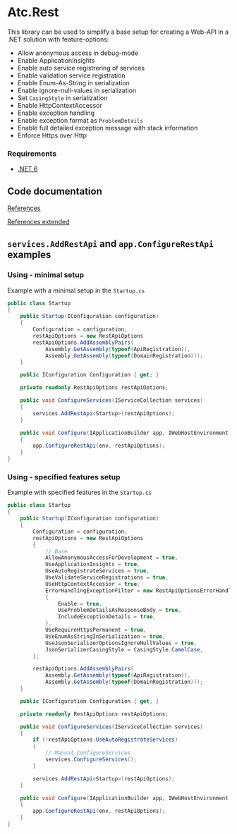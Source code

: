 # Atc.Rest

This library can be used to simplify a base setup for creating a Web-API in a .NET solution with feature-options:

- Allow anonymous access in debug-mode
- Enable ApplicationInsights
- Enable auto service registrering of services
- Enable validation service registration
- Enable Enum-As-String in serialization
- Enable ignore-null-values in serialization
- Set `CasingStyle` in serialization
- Enable HttpContextAccessor
- Enable exception handling
- Enable exception format as `ProblemDetails`
- Enable full detailed exception message with stack information
- Enforce Https over Http

### Requirements

* [.NET 6](https://dotnet.microsoft.com/en-us/download/dotnet/6.0)

## Code documentation

[References](https://github.com/atc-net/atc/blob/main/docs/CodeDoc/Atc.Rest/Index.md)

[References extended](https://github.com/atc-net/atc/blob/main/docs/CodeDoc/Atc.Rest/IndexExtended.md)

## `services.AddRestApi` and `app.ConfigureRestApi` examples

### Using - minimal setup

Example with a minimal setup in the `Startup.cs`

```csharp
public class Startup
{
    public Startup(IConfiguration configuration)
    {
        Configuration = configuration;
        restApiOptions = new RestApiOptions
        restApiOptions.AddAssemblyPairs(
            Assembly.GetAssembly(typeof(ApiRegistration)),
            Assembly.GetAssembly(typeof(DomainRegistration)));
    }

    public IConfiguration Configuration { get; }

    private readonly RestApiOptions restApiOptions;

    public void ConfigureServices(IServiceCollection services)
    {
        services.AddRestApi<Startup>(restApiOptions);
    }

    public void Configure(IApplicationBuilder app, IWebHostEnvironment env)
    {
        app.ConfigureRestApi(env, restApiOptions);
    }
}
```

### Using - specified features setup

Example with specified features in the `Startup.cs`

```csharp
public class Startup
{
    public Startup(IConfiguration configuration)
    {
        Configuration = configuration;
        restApiOptions = new RestApiOptions
        {
            // Base
            AllowAnonymousAccessForDevelopment = true,
            UseApplicationInsights = true,
            UseAutoRegistrateServices = true,
            UseValidateServiceRegistrations = true,
            UseHttpContextAccessor = true,
            ErrorHandlingExceptionFilter = new RestApiOptionsErrorHandlingExceptionFilter
            {
                Enable = true,
                UseProblemDetailsAsResponseBody = true,
                IncludeExceptionDetails = true,
            },
            UseRequireHttpsPermanent = true,
            UseEnumAsStringInSerialization = true,
            UseJsonSerializerOptionsIgnoreNullValues = true,
            JsonSerializerCasingStyle = CasingStyle.CamelCase,
        };

        restApiOptions.AddAssemblyPairs(
            Assembly.GetAssembly(typeof(ApiRegistration)),
            Assembly.GetAssembly(typeof(DomainRegistration)));
    }

    public IConfiguration Configuration { get; }

    private readonly RestApiOptions restApiOptions;

    public void ConfigureServices(IServiceCollection services)
    {
        if (!restApiOptions.UseAutoRegistrateServices)
        {
            // Manual ConfigureServices
            services.ConfigureServices();
        }

        services.AddRestApi<Startup>(restApiOptions);
    }

    public void Configure(IApplicationBuilder app, IWebHostEnvironment env)
    {
        app.ConfigureRestApi(env, restApiOptions);
    }
}
```